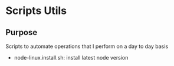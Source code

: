 # Scripts Utils

## Purpose
Scripts to automate operations that I perform on a day to day basis

 - node-linux.install.sh: install latest node version
